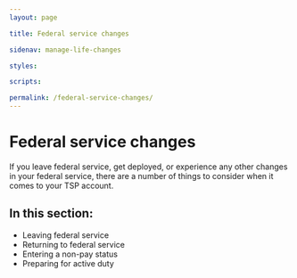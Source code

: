 ```yaml
---
layout: page

title: Federal service changes

sidenav: manage-life-changes

styles:

scripts:

permalink: /federal-service-changes/
---
```

# Federal service changes

If you leave federal service, get deployed, or experience any other changes in your federal service, there are a number of things to consider when it comes to your TSP account. 

## In this section:

+ Leaving federal service
+ Returning to federal service
+ Entering a non-pay status
+ Preparing for active duty

<!-- CONTENT END -->
